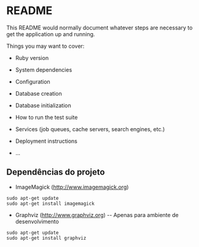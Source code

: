 # README

This README would normally document whatever steps are necessary to get the
application up and running.

Things you may want to cover:

* Ruby version

* System dependencies

* Configuration

* Database creation

* Database initialization

* How to run the test suite

* Services (job queues, cache servers, search engines, etc.)

* Deployment instructions

* ...

## Dependências do projeto

* ImageMagick (http://www.imagemagick.org)

```
sudo apt-get update
sudo apt-get install imagemagick
```

* Graphviz (http://www.graphviz.org) -- Apenas para ambiente de desenvolvimento

```
sudo apt-get update
sudo apt-get install graphviz
```